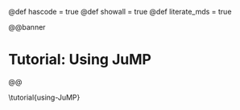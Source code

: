 @def hascode = true
@def showall = true
@def literate_mds = true

@@banner
# Tutorial: Using JuMP
@@

\tutorial{using-JuMP}
